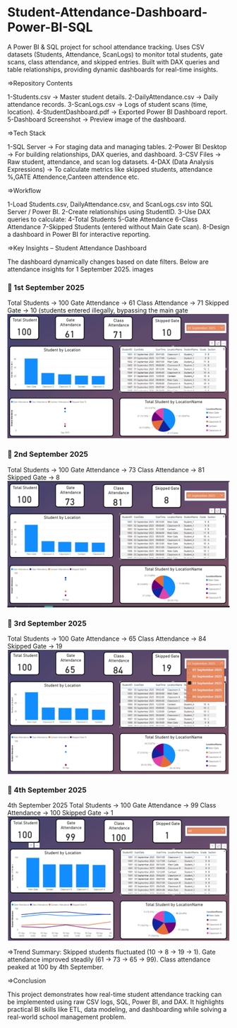 # Student-Attendance-Dashboard-Power-BI-SQL
A Power BI &amp; SQL project for school attendance tracking. Uses CSV datasets (Students, Attendance, ScanLogs) to monitor total students, gate scans, class attendance, and skipped entries. Built with DAX queries and table relationships, providing dynamic dashboards for real-time insights.

=>Repository Contents

1-Students.csv → Master student details.
2-DailyAttendance.csv → Daily attendance records.
3-ScanLogs.csv → Logs of student scans (time, location).
4-StudentDashboard.pdf → Exported Power BI Dashboard report.
5-Dashboard Screenshot → Preview image of the dashboard.

=>Tech Stack

1-SQL Server → For staging data and managing tables.
2-Power BI Desktop → For building relationships, DAX queries, and dashboard.
3-CSV Files → Raw student, attendance, and scan log datasets.
4-DAX (Data Analysis Expressions) → To calculate metrics like skipped students, attendance %,GATE Attendence,Canteen attendence etc.

=>Workflow

1-Load Students.csv, DailyAttendance.csv, and ScanLogs.csv into SQL Server / Power BI.
2-Create relationships using StudentID.
3-Use DAX queries to calculate:
4-Total Students
5-Gate Attendance
6-Class Attendance
7-Skipped Students (entered without Main Gate scan).
8-Design a dashboard in Power BI for interactive reporting.


=>Key Insights – Student Attendance Dashboard

The dashboard dynamically changes based on date filters. Below are attendance insights for 1 September 2025. images
### 📅 1st September 2025
Total Students → 100
Gate Attendance → 61
Class Attendance → 71
Skipped Gate → 10 (students entered illegally, bypassing the main gate
![1 September Attendance](1_dashboard.png)

### 📅 2nd September 2025
Total Students → 100
Gate Attendance → 73
Class Attendance → 81
Skipped Gate → 8
![2 September Attendance](2_dashboard.png)

### 📅 3rd September 2025
Total Students → 100
Gate Attendance → 65
Class Attendance → 84
Skipped Gate → 19
![3 September Attendance](3_dashboard.png)

### 📅 4th September 2025
4th September 2025
Total Students → 100
Gate Attendance → 99
Class Attendance → 100
Skipped Gate → 1
![4 September Attendance](4_dashboard.png)

=>Trend Summary:
Skipped students fluctuated (10 → 8 → 19 → 1).
Gate attendance improved steadily (61 → 73 → 65 → 99).
Class attendance peaked at 100 by 4th September.

=>Conclusion

This project demonstrates how real-time student attendance tracking can be implemented using raw CSV logs, SQL, Power BI, and DAX. It highlights practical BI skills like ETL, data modeling, and dashboarding while solving a real-world school management problem.
